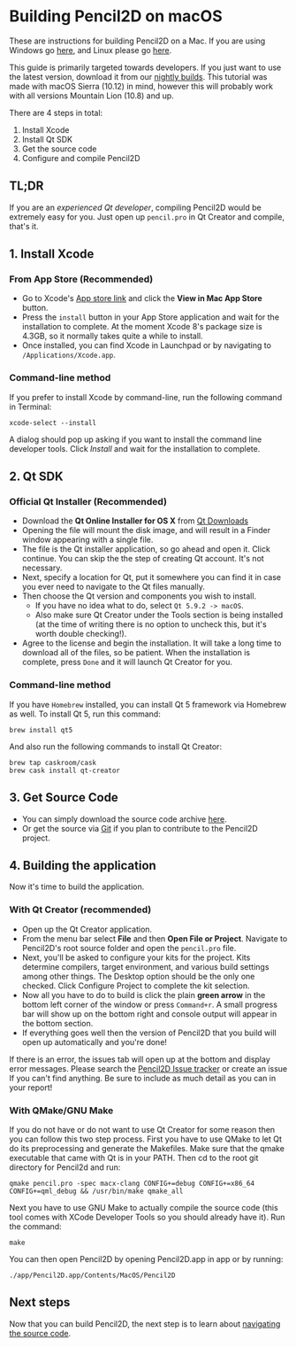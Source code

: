 # Building Pencil2D on macOS

These are instructions for building Pencil2D on a Mac. If you are using Windows go [here](build_win.md), and Linux please go [here](build_linux.md).

This guide is primarily targeted towards developers. If you just want to use the latest version, download it from our [nightly builds](https://drive.google.com/drive/folders/0BxdcdOiOmg-CcWhLazdKR1oydHM). This tutorial was made with macOS Sierra (10.12) in mind, however this will probably work with all versions Mountain Lion (10.8) and up.

There are 4 steps in total:

1. Install Xcode
2. Install Qt SDK
3. Get the source code
4. Configure and compile Pencil2D

## TL;DR

If you are an *experienced Qt developer*, compiling Pencil2D would be extremely easy for you. Just open up `pencil.pro` in Qt Creator and compile, that's it.

## 1. Install Xcode

### From App Store (Recommended)

- Go to Xcode's [App store link](https://itunes.apple.com/ca/app/xcode/id497799835) and click the **View in Mac App Store** button.
- Press the `install` button in your App Store application and wait for the installation to complete. At the moment Xcode 8's package size is 4.3GB, so it normally takes quite a while to install.
- Once installed, you can find Xcode in Launchpad or by navigating to `/Applications/Xcode.app`.

### Command-line method

If you prefer to install Xcode by command-line, run the following command in Terminal:

    xcode-select --install

A dialog should pop up asking if you want to install the command line developer tools. Click *Install* and wait for the installation to complete.

## 2. Qt SDK

### Official Qt Installer (Recommended)

- Download the **Qt Online Installer for OS X** from [Qt Downloads](https://www.qt.io/download-open-source/)
- Opening the file will mount the disk image, and will result in a Finder window appearing with a single file.
- The file is the Qt installer application, so go ahead and open it. Click continue. You can skip the the step of creating Qt account. It's not necessary.
- Next, specify a location for Qt, put it somewhere you can find it in case you ever need to navigate to the Qt files manually.
- Then choose the Qt version and components you wish to install.
  - If you have no idea what to do, select `Qt 5.9.2 -> macOS`.
  - Also make sure Qt Creator under the Tools section is being installed (at the time of writing there is no option to uncheck this, but it's worth double checking!).
- Agree to the license and begin the installation. It will take a long time to download all of the files, so be patient. When the installation is complete, press `Done` and it will launch Qt Creator for you.

### Command-line method

If you have `Homebrew` installed, you can install Qt 5 framework via Homebrew as well. To install Qt 5, run this command:

    brew install qt5

And also run the following commands to install Qt Creator:

    brew tap caskroom/cask
    brew cask install qt-creator

## 3. Get Source Code

- You can simply download the source code archive [here](https://github.com/pencil2d/pencil/archive/master.zip).
- Or get the source via [Git](https://github.com/pencil2d/pencil.git) if you plan to contribute to the Pencil2D project.

## 4. Building the application

Now it's time to build the application.

### With Qt Creator (recommended)

- Open up the Qt Creator application.
- From the menu bar select **File** and then **Open File or Project**. Navigate to Pencil2D's root source folder and open the `pencil.pro` file. 
- Next, you'll be asked to configure your kits for the project. Kits determine compilers, target environment, and various build settings among other things. The Desktop option should be the only one checked. Click Configure Project to complete the kit selection.
- Now all you have to do to build is click the plain **green arrow** in the bottom left corner of the window or press `Command+r`. A small progress bar will show up on the bottom right and console output will appear in the bottom section.
- If everything goes well then the version of Pencil2D that you build will open up automatically and you're done!

If there is an error, the issues tab will open up at the bottom and display error messages. Please search the [Pencil2D Issue tracker](https://github.com/pencil2d/pencil/issues) or create an issue If you can't find anything. Be sure to include as much detail as you can in your report!

### With QMake/GNU Make

If you do not have or do not want to use Qt Creator for some reason then you can follow this two step process. First you have to use QMake to let Qt do its preprocessing and generate the Makefiles. Make sure that the qmake executable that came with Qt is in your PATH. Then cd to the root git directory for Pencil2d and run:

    qmake pencil.pro -spec macx-clang CONFIG+=debug CONFIG+=x86_64 CONFIG+=qml_debug && /usr/bin/make qmake_all

Next you have to use GNU Make to actually compile the source code (this tool comes with XCode Developer Tools so you should already have it). Run the command:

    make

You can then open Pencil2D by opening Pencil2D.app in app or by running:

    ./app/Pencil2D.app/Contents/MacOS/Pencil2D

## Next steps

Now that you can build Pencil2D, the next step is to learn about [navigating the source code](https://github.com/pencil2d/pencil/wiki/Dive-into-code).
